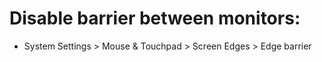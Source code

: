# Disable barrier between monitors:
- System Settings > Mouse & Touchpad > Screen Edges > Edge barrier
